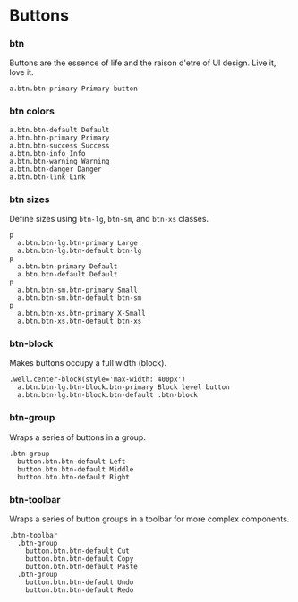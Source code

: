 Buttons
=======

### btn
Buttons are the essence of life and the raison d'etre of UI design. Live it, love it.

```example.jade
a.btn.btn-primary Primary button
```

### btn colors

```example.jade
a.btn.btn-default Default
a.btn.btn-primary Primary
a.btn.btn-success Success
a.btn.btn-info Info
a.btn.btn-warning Warning
a.btn.btn-danger Danger
a.btn.btn-link Link
```

### btn sizes
Define sizes using `btn-lg`, `btn-sm`, and `btn-xs` classes.

```example.jade
p
  a.btn.btn-lg.btn-primary Large
  a.btn.btn-lg.btn-default btn-lg
p
  a.btn.btn-primary Default
  a.btn.btn-default Default
p
  a.btn.btn-sm.btn-primary Small
  a.btn.btn-sm.btn-default btn-sm
p
  a.btn.btn-xs.btn-primary X-Small
  a.btn.btn-xs.btn-default btn-xs
```

### btn-block
Makes buttons occupy a full width (block).

```example.jade
.well.center-block(style='max-width: 400px')
  a.btn.btn-lg.btn-block.btn-primary Block level button
  a.btn.btn-lg.btn-block.btn-default .btn-block
```

### btn-group
Wraps a series of buttons in a group.

```example.jade
.btn-group
  button.btn.btn-default Left
  button.btn.btn-default Middle
  button.btn.btn-default Right
```

### btn-toolbar
Wraps a series of button groups in a toolbar for more complex components.

```example.jade
.btn-toolbar
  .btn-group
    button.btn.btn-default Cut
    button.btn.btn-default Copy
    button.btn.btn-default Paste
  .btn-group
    button.btn.btn-default Undo
    button.btn.btn-default Redo
```
